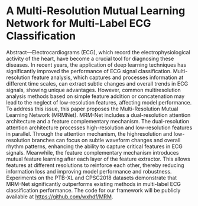 # A Multi-Resolution Mutual Learning Network for Multi-Label ECG Classification

Abstract—Electrocardiograms (ECG), which record the electrophysiological activity of the heart, have become a crucial tool for diagnosing these diseases. In recent years, the application of deep learning techniques has significantly improved the performance of ECG signal classification. Multi-resolution feature analysis, which captures and processes information at different time scales, can extract subtle changes and overall trends in ECG signals, showing unique advantages. However, common multiresolution analysis methods based on simple feature addition or concatenation may lead to the neglect of low-resolution features, affecting model performance. To address this issue, this paper proposes the Multi-Resolution Mutual Learning Network (MRMNet). MRM-Net includes a dual-resolution attention architecture and a feature complementary mechanism. The dual-resolution attention architecture processes high-resolution and low-resolution features in parallel. Through the attention mechanism, the highresolution and low-resolution branches can focus on subtle waveform changes and overall rhythm patterns, enhancing the ability to capture critical features in ECG signals. Meanwhile, the feature complementary mechanism introduces mutual feature learning after each layer of the feature extractor. This allows features at different resolutions to reinforce each other, thereby reducing information loss and improving model performance and robustness. Experiments on the PTB-XL and CPSC2018 datasets demonstrate that MRM-Net significantly outperforms existing methods in multi-label ECG classification performance. The code for our framework will be publicly available at https://github.com/wxhdf/MRM.


